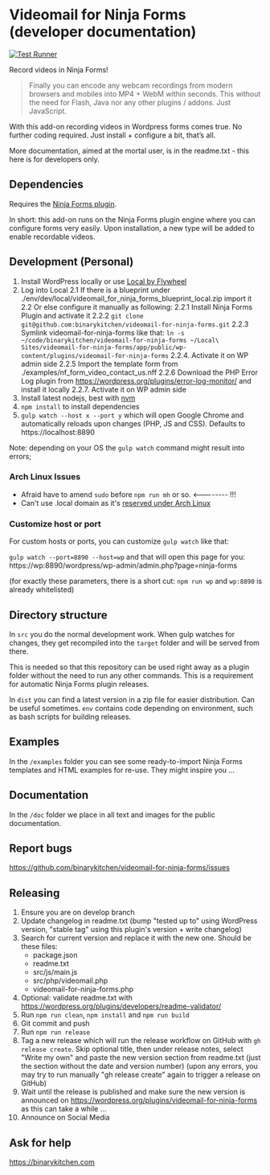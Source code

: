 # Videomail for Ninja Forms (developer documentation)

[![Test Runner](https://github.com/binarykitchen/videomail-for-ninja-forms/actions/workflows/push.yml/badge.svg)](https://github.com/binarykitchen/videomail-for-ninja-forms/actions/workflows/push.yml)

Record videos in Ninja Forms!

> Finally you can encode any webcam recordings from modern browsers and mobiles into MP4 + WebM within seconds. This without the need for Flash, Java nor any other plugins / addons. Just JavaScript.

With this add-on recording videos in Wordpress forms comes true. No further coding required. Just install + configure a bit, that’s all.

More documentation, aimed at the mortal user, is in the readme.txt - this here is for developers only.

## Dependencies

Requires the [Ninja Forms plugin](https://github.com/wpninjas/ninja-forms).

In short: this add-on runs on the Ninja Forms plugin engine where you can configure forms very easily. Upon installation, a new type will be added to enable recordable videos.

## Development (Personal)

1. Install WordPress locally or use [Local by Flywheel](https://local.getflywheel.com/)
2. Log into Local
   2.1 If there is a blueprint under ./env/dev/local/videomail_for_ninja_forms_blueprint_local.zip import it
   2.2 Or else configure it manually as following:
   2.2.1 Install Ninja Forms Plugin and activate it
   2.2.2 `git clone git@github.com:binarykitchen/videomail-for-ninja-forms.git`
   2.2.3 Symlink videomail-for-ninja-forms like that: `ln -s ~/code/binarykitchen/videomail-for-ninja-forms ~/Local\ Sites/videomail-for-ninja-forms/app/public/wp-content/plugins/videomail-for-ninja-forms`
   2.2.4. Activate it on WP admin side
   2.2.5 Import the template form from ./examples/nf_form_video_contact_us.nff
   2.2.6 Download the PHP Error Log plugin from https://wordpress.org/plugins/error-log-monitor/ and install it locally
   2.2.7. Activate it on WP admin side
3. Install latest nodejs, best with [nvm](https://github.com/creationix/nvm)
4. `npm install` to install dependencies
5. `gulp watch --host x --port y` which will open Google Chrome and automatically reloads upon changes (PHP, JS and CSS). Defaults to https://localhost:8890

Note: depending on your OS the `gulp watch` command might result into errors;

### Arch Linux Issues

- Afraid have to amend `sudo` before `npm run mh` or so. <-------- !!!
- Can't use .local domain as it's [reserved under Arch Linux](https://community.localwp.com/t/local-tld-is-not-resolved-when-in-hosts-file-if-used-on-arch-based-linux/43793/6)

### Customize host or port

For custom hosts or ports, you can customize `gulp watch` like that:

`gulp watch --port=8890 --host=wp` and that will open this page for you:
https://wp:8890/wordpress/wp-admin/admin.php?page=ninja-forms

(for exactly these parameters, there is a short cut: `npm run wp` and `wp:8890` is already whitelisted)

## Directory structure

In `src` you do the normal development work. When gulp watches for changes, they get recompiled into the `target` folder and will be served from there.

This is needed so that this repository can be used right away as a plugin folder without the need to run any other commands. This is a requirement for automatic Ninja Forms plugin releases.

In `dist` you can find a latest version in a zip file for easier distribution. Can be useful sometimes. `env` contains code depending on environment, such as bash scripts for building releases.

## Examples

In the `/examples` folder you can see some ready-to-import Ninja Forms templates and HTML examples for re-use. They might inspire you …

## Documentation

In the `/doc` folder we place in all text and images for the public documentation.

## Report bugs

https://github.com/binarykitchen/videomail-for-ninja-forms/issues

## Releasing

1. Ensure you are on develop branch
2. Update changelog in readme.txt (bump "tested up to" using WordPress version, "stable tag" using this plugin's version + write changelog)
3. Search for current version and replace it with the new one. Should be these files:
   - package.json
   - readme.txt
   - src/js/main.js
   - src/php/videomail.php
   - videomail-for-ninja-forms.php
4. Optional: validate readme.txt with https://wordpress.org/plugins/developers/readme-validator/
5. Run `npm run clean`, `npm install` and `npm run build`
6. Git commit and push
7. Run `npm run release`
8. Tag a new release which will run the release workflow on GitHub with `gh release create`.
   Skip optional title, then under release notes, select "Write my own" and
   paste the new version section from readme.txt (just the section without the date and version number)
   (upon any errors, you may try to run manually "gh release create" again to trigger a release on GitHub)
9. Wait until the release is published and
   make sure the new version is announced on https://wordpress.org/plugins/videomail-for-ninja-forms as
   this can take a while ...
10. Announce on Social Media

## Ask for help

https://binarykitchen.com
